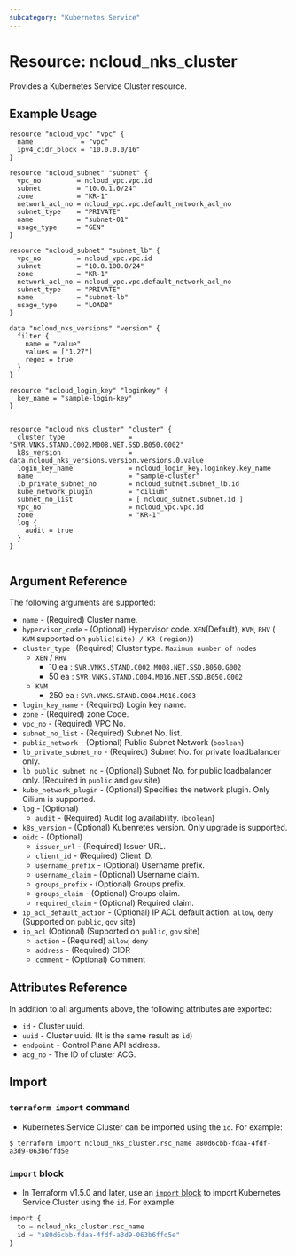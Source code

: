 ```yaml
---
subcategory: "Kubernetes Service"
---
```



# Resource: ncloud_nks_cluster

Provides a Kubernetes Service Cluster resource.

## Example Usage

```hcl
resource "ncloud_vpc" "vpc" {
  name            = "vpc"
  ipv4_cidr_block = "10.0.0.0/16"
}

resource "ncloud_subnet" "subnet" {
  vpc_no         = ncloud_vpc.vpc.id
  subnet         = "10.0.1.0/24"
  zone           = "KR-1"
  network_acl_no = ncloud_vpc.vpc.default_network_acl_no
  subnet_type    = "PRIVATE"
  name           = "subnet-01"
  usage_type     = "GEN"
}

resource "ncloud_subnet" "subnet_lb" {
  vpc_no         = ncloud_vpc.vpc.id
  subnet         = "10.0.100.0/24"
  zone           = "KR-1"
  network_acl_no = ncloud_vpc.vpc.default_network_acl_no
  subnet_type    = "PRIVATE"
  name           = "subnet-lb"
  usage_type     = "LOADB"
}

data "ncloud_nks_versions" "version" {
  filter {
    name = "value"
    values = ["1.27"]
    regex = true
  }
}

resource "ncloud_login_key" "loginkey" {
  key_name = "sample-login-key"
}


resource "ncloud_nks_cluster" "cluster" {
  cluster_type                = "SVR.VNKS.STAND.C002.M008.NET.SSD.B050.G002"
  k8s_version                 = data.ncloud_nks_versions.version.versions.0.value
  login_key_name              = ncloud_login_key.loginkey.key_name
  name                        = "sample-cluster"
  lb_private_subnet_no        = ncloud_subnet.subnet_lb.id
  kube_network_plugin         = "cilium"
  subnet_no_list              = [ ncloud_subnet.subnet.id ]
  vpc_no                      = ncloud_vpc.vpc.id
  zone                        = "KR-1"
  log {
    audit = true
  }
}


```

## Argument Reference

The following arguments are supported:

* `name` - (Required) Cluster name.
* `hypervisor_code` - (Optional) Hypervisor code. `XEN`(Default), `KVM`, `RHV` ( `KVM` supported on `public(site) / KR (region)`)
* `cluster_type` -(Required) Cluster type. `Maximum number of nodes`
  * `XEN` / `RHV`
    * 10 ea : `SVR.VNKS.STAND.C002.M008.NET.SSD.B050.G002`
    * 50 ea : `SVR.VNKS.STAND.C004.M016.NET.SSD.B050.G002`
  * `KVM`
    * 250 ea : `SVR.VNKS.STAND.C004.M016.G003`
* `login_key_name` - (Required) Login key name.
* `zone` - (Required) zone Code.
* `vpc_no` - (Required) VPC No.
* `subnet_no_list` - (Required) Subnet No. list.
* `public_network` - (Optional) Public Subnet Network (`boolean`)
* `lb_private_subnet_no` - (Required) Subnet No. for private loadbalancer only.
* `lb_public_subnet_no` - (Optional) Subnet No. for public loadbalancer only. (Required in `public` and `gov` site)
* `kube_network_plugin` - (Optional) Specifies the network plugin. Only Cilium is supported.
* `log` - (Optional)
  * `audit` - (Required) Audit log availability. (`boolean`)
* `k8s_version` - (Optional) Kubenretes version. Only upgrade is supported.
* `oidc` - (Optional)
  * `issuer_url` - (Required) Issuer URL.
  * `client_id` - (Required) Client ID.
  * `username_prefix` - (Optional) Username prefix.
  * `username_claim` - (Optional) Username claim.
  * `groups_prefix` - (Optional) Groups prefix.
  * `groups_claim` - (Optional) Groups claim.
  * `required_claim` - (Optional) Required claim.
* `ip_acl_default_action` - (Optional) IP ACL default action. `allow`, `deny` (Supported on `public`, `gov` site)
* `ip_acl` (Optional) (Supported on `public`, `gov` site)
  * `action` - (Required) `allow`, `deny`
  * `address` - (Required) CIDR
  * `comment` - (Optional) Comment

## Attributes Reference

In addition to all arguments above, the following attributes are exported:

* `id` - Cluster uuid.
* `uuid` - Cluster uuid.  (It is the same result as `id`)
* `endpoint` - Control Plane API address.
* `acg_no` - The ID of cluster ACG.

## Import

### `terraform import` command

* Kubernetes Service Cluster can be imported using the `id`. For example:

```console
$ terraform import ncloud_nks_cluster.rsc_name a80d6cbb-fdaa-4fdf-a3d9-063b6ffd5e
```

### `import` block

* In Terraform v1.5.0 and later, use an [`import` block](https://developer.hashicorp.com/terraform/language/import) to import Kubernetes Service Cluster using the `id`. For example:

```terraform
import {
  to = ncloud_nks_cluster.rsc_name
  id = "a80d6cbb-fdaa-4fdf-a3d9-063b6ffd5e"
}
```
